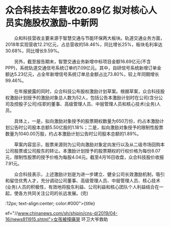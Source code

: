 # 众合科技去年营收20.89亿 拟对核心人员实施股权激励-中新网

　　众和科技营收主要来源于智慧交通与节能环保两大板块。轨道交通业务方面，2018年实现营收12.21亿元，占总营收的58.46%，同比增长25%，板块毛利率达30.68%，同比增长9.59%。

　　另外，截至报告期末，智慧交通业务新增中标项目金额16.69亿元(不含PPP)，系统轨道交通信号系统订单约7.09亿元。其中，自研信号系统新增订单金额达5.23亿元，占全年新增信号系统订单总金额占比73.80%，较上年同期增长99.46%。

　　在年报披露的同时，众合科技公布股权激励计划草案。根据草案，众合科技股权激励计划授予的激励对象总人数为52人，包括公告本激励计划时在公司(含分公司及控股子公司)任职的董事、高级管理人员、中层管理人员和核心技术(业务)人员。

　　具体上，一是，拟向激励对象授予的股票期权数量为650万份，约占本激励计划公告时公司股本总额5.50亿股的1.18%；二是，拟向激励对象授予的限制性股票数量为1040.00万股，约占本激励计划公告时公司股本总额的1.89%。

　　草案内容显示，股票来源则为公司向激励对象定向发行以及从二级市场回购本公司股票或公司股东的转让。本激励计划授予的股票期权的行权价格为每份8.07元，限制性股票的授予价格为每股4.04元。截至4月16日收盘，众合科技股价收报7.91元。

　　众合科技表示，上述激励计划是为进一步建立、健全公司长效激励机制，吸引和留住优秀人才，充分调动公司董事、高级管理人员、中层管理人员、核心技术(业务)人员的积极性，有效地将股东利益、公司利益和核心团队个人利益结合在一起，使各方共同关注公司的长远发展。(完)

:12px; text-align:center; color:#000">{title}

ef="//www.chinanews.com/sh/shipin/cns-d/2019/04-16/news811915.shtml">女孩被撞痛哭 环卫大爷救助
